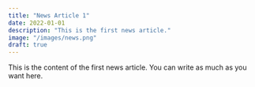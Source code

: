 ```yaml
---
title: "News Article 1"
date: 2022-01-01
description: "This is the first news article."
image: "/images/news.png"
draft: true
---
```


This is the content of the first news article. You can write as much as you want here.

